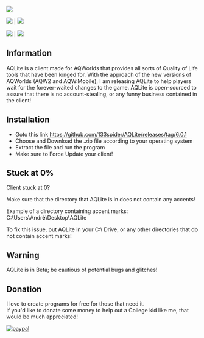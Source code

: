 ![](https://i.imgur.com/IJcM5a4.jpg)

![](https://i.imgur.com/GTIgw2Z.png)  |  ![](https://i.imgur.com/SmaLM3j.png)

![](https://i.imgur.com/Ra6eAFr.png)  |  ![](https://i.imgur.com/Wej0u8Y.png)


## Information

AQLite is a client made for AQWorlds that provides all sorts of Quality of Life tools that have been longed for. With the approach of the new versions of AQWorlds (AQW2 and AQW:Mobile), I am releasing AQLite to help players wait for the forever-waited changes to the game. AQLite is open-sourced to assure that there is no account-stealing, or any funny business contained in the client!

## Installation
* Goto this link https://github.com/133spider/AQLite/releases/tag/6.0.1
* Choose and Download the .zip file according to your operating system
* Extract the file and run the program
* Make sure to Force Update your client!

## Stuck at 0%
Client stuck at 0?

Make sure that the directory that AQLite is in does not contain any accents!

Example of a directory containing accent marks: C:\Users\Andr**é**\Desktop\AQLite

To fix this issue, put AQLite in your C:\ Drive, or any other directories that do not contain accent marks!

## Warning

AQLite is in Beta; be cautious of potential bugs and glitches!

## Donation
I love to create programs for free for those that need it.    
If you'd like to donate some money to help out a College kid like me, that would be much appreciated!

[![paypal](https://www.paypalobjects.com/en_US/i/btn/btn_donateCC_LG.gif)](https://www.paypal.me/133spider)
